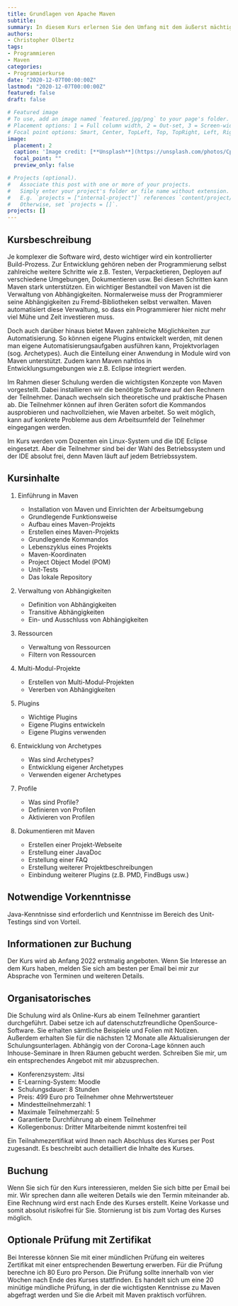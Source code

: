 ```yaml
---
title: Grundlagen von Apache Maven
subtitle:
summary: In diesem Kurs erlernen Sie den Umfang mit dem äußerst mächtigen Build-Tool Apache Maven für Java. Sie erfahren, wie Ihnen Maven bei der Softwareentwicklung mit Java das Leben erheblich erleichtern kann.
authors:
- Christopher Olbertz
tags:
- Programmieren
- Maven
categories:
- Programmierkurse
date: "2020-12-07T00:00:00Z"
lastmod: "2020-12-07T00:00:00Z"
featured: false
draft: false

# Featured image
# To use, add an image named `featured.jpg/png` to your page's folder.
# Placement options: 1 = Full column width, 2 = Out-set, 3 = Screen-width
# Focal point options: Smart, Center, TopLeft, Top, TopRight, Left, Right, BottomLeft, Bottom, BottomRight
image:
  placement: 2
  caption: 'Image credit: [**Unsplash**](https://unsplash.com/photos/CpkOjOcXdUY)'
  focal_point: ""
  preview_only: false

# Projects (optional).
#   Associate this post with one or more of your projects.
#   Simply enter your project's folder or file name without extension.
#   E.g. `projects = ["internal-project"]` references `content/project/deep-learning/index.md`.
#   Otherwise, set `projects = []`.
projects: []
---
```


## Kursbeschreibung
Je komplexer die Software wird, desto wichtiger wird ein kontrollierter Build-Prozess. Zur Entwicklung gehören neben der Programmierung selbst zahlreiche weitere Schritte wie z.B. Testen, Verpacketieren, Deployen auf verschiedene Umgebungen, Dokumentieren usw. Bei diesen Schritten kann Maven stark unterstützen. Ein wichtiger Bestandteil von Maven ist die Verwaltung von Abhängigkeiten. Normalerweise muss der Programmierer seine Abhängigkeiten zu Fremd-Bibliotheken selbst verwalten. Maven automatisiert diese Verwaltung, so dass ein Programmierer hier nicht mehr viel Mühe und Zeit investieren muss.

Doch auch darüber hinaus bietet Maven zahlreiche Möglichkeiten zur Automatisierung. So können eigene Plugins entwickelt werden, mit denen man eigene Automatisierungsaufgaben ausführen kann, Projektvorlagen (sog. Archetypes). Auch die Einteilung einer Anwendung in Module wird von Maven unterstützt. Zudem kann Maven nahtlos in Entwicklungsumgebungen wie z.B. Eclipse integriert werden.

Im Rahmen dieser Schulung werden die wichtigsten Konzepte von Maven vorgestellt. Dabei installieren wir die benötigte Software auf den Rechnern der Teilnehmer. Danach wechseln sich theoretische und praktische Phasen ab. Die Teilnehmer können auf ihren Geräten sofort die Kommandos ausprobieren und nachvollziehen, wie Maven arbeitet. So weit möglich, kann auf konkrete Probleme aus dem Arbeitsumfeld der Teilnehmer eingegangen werden. 

Im Kurs werden vom Dozenten ein Linux-System und die IDE Eclipse eingesetzt. Aber die Teilnehmer sind bei der Wahl des Betriebssystem und der IDE absolut frei, denn Maven läuft auf jedem Betriebssystem. 

## Kursinhalte
1. Einführung in Maven
	* Installation von Maven und Einrichten der Arbeitsumgebung
	* Grundlegende Funktionsweise
	* Aufbau eines Maven-Projekts
	* Erstellen eines Maven-Projekts
	* Grundlegende Kommandos
	* Lebenszyklus eines Projekts
	* Maven-Koordinaten
	* Project Object Model (POM)
	* Unit-Tests
	* Das lokale Repository
	
2. Verwaltung von Abhängigkeiten
	* Definition von Abhängigkeiten
	* Transitive Abhängigkeiten
	* Ein- und Ausschluss von Abhängigkeiten
	
3. Ressourcen
	* Verwaltung von Ressourcen
	* Filtern von Ressourcen
		
4. Multi-Modul-Projekte
	* Erstellen von Multi-Modul-Projekten
	* Vererben von Abhängigkeiten

5. Plugins
	* Wichtige Plugins
	* Eigene Plugins entwickeln
	* Eigene Plugins verwenden

6. Entwicklung von Archetypes
	* Was sind Archetypes?
	* Entwicklung eigener Archetypes
	* Verwenden eigener Archetypes

7. Profile
	* Was sind Profile?
	* Definieren von Profilen
	* Aktivieren von Profilen
	
8. Dokumentieren mit Maven
	* Erstellen einer Projekt-Webseite
	* Erstellung einer JavaDoc
	* Erstellung einer FAQ
	* Erstellung weiterer Projektbeschreibungen
	* Einbindung weiterer Plugins (z.B. PMD, FindBugs usw.)

## Notwendige Vorkenntnisse
Java-Kenntnisse sind erforderlich und Kenntnisse im Bereich des Unit-Testings sind von Vorteil. 

## Informationen zur Buchung
Der Kurs wird ab Anfang 2022 erstmalig angeboten. Wenn Sie Interesse an dem Kurs haben, melden Sie sich am besten per Email bei mir zur Absprache von Terminen und weiteren Details. 

## Organisatorisches
Die Schulung wird als Online-Kurs ab einem Teilnehmer garantiert durchgeführt. Dabei setze ich auf datenschutzfreundliche OpenSource-Software. Sie erhalten sämtliche Beispiele und Folien mit Notizen. Außerdem erhalten Sie für die nächsten 12 Monate alle Aktualisierungen der Schulungsunterlagen. Abhängig von der Corona-Lage können auch Inhouse-Seminare in Ihren Räumen gebucht werden. Schreiben Sie mir, um ein entsprechendes Angebot mit mir abzusprechen.

* Konferenzsystem: Jitsi
* E-Learning-System: Moodle
* Schulungsdauer: 8 Stunden
* Preis: 499 Euro pro Teilnehmer ohne Mehrwertsteuer
* Mindestteilnehmerzahl: 1
* Maximale Teilnehmerzahl: 5
* Garantierte Durchführung ab einem Teilnehmer	
* Kollegenbonus: Dritter Mitarbeitende nimmt kostenfrei teil

Ein Teilnahmezertifikat wird Ihnen nach Abschluss des Kurses per Post zugesandt. Es beschreibt auch detailliert die Inhalte des Kurses.

## Buchung 
Wenn Sie sich für den Kurs interessieren, melden Sie sich bitte per Email bei mir. Wir sprechen dann alle weiteren Details wie den Termin miteinander ab. Eine Rechnung wird erst nach Ende des Kurses erstellt. Keine Vorkasse und somit absolut risikofrei für Sie. Stornierung ist bis zum Vortag des Kurses möglich.

## Optionale Prüfung mit Zertifikat
Bei Interesse können Sie mit einer mündlichen Prüfung ein weiteres Zertifikat mit einer entsprechenden Bewertung erwerben. Für die Prüfung berechne ich 80 Euro pro Person. Die Prüfung sollte innerhalb von vier Wochen nach Ende des Kurses stattfinden. Es handelt sich um eine 20 minütige mündliche Prüfung, in der die wichtigsten Kenntnisse zu Maven abgefragt werden und Sie die Arbeit mit Maven praktisch vorführen. 
